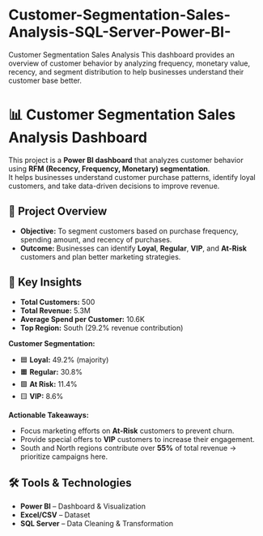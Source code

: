 # Customer-Segmentation-Sales-Analysis-SQL-Server-Power-BI-
Customer Segmentation Sales Analysis This dashboard provides an overview of customer behavior by analyzing frequency, monetary value, recency, and segment distribution to help businesses understand their customer base better.
# 📊 Customer Segmentation Sales Analysis Dashboard

This project is a **Power BI dashboard** that analyzes customer behavior using **RFM (Recency, Frequency, Monetary) segmentation**.  
It helps businesses understand customer purchase patterns, identify loyal customers, and take data-driven decisions to improve revenue.

## 🚀 Project Overview

- **Objective:** To segment customers based on purchase frequency, spending amount, and recency of purchases.
- **Outcome:** Businesses can identify **Loyal**, **Regular**, **VIP**, and **At-Risk** customers and plan better marketing strategies.

## 📌 Key Insights

- **Total Customers:** 500  
- **Total Revenue:** 5.3M  
- **Average Spend per Customer:** 10.6K  
- **Top Region:** South (29.2% revenue contribution)

**Customer Segmentation:**
- 🟦 **Loyal:** 49.2% (majority)
- 🟧 **Regular:** 30.8%
- 🟪 **At Risk:** 11.4%
- 🟨 **VIP:** 8.6%

**Actionable Takeaways:**
- Focus marketing efforts on **At-Risk** customers to prevent churn.
- Provide special offers to **VIP** customers to increase their engagement.
- South and North regions contribute over **55%** of total revenue → prioritize campaigns here.

## 🛠 Tools & Technologies

- **Power BI** – Dashboard & Visualization  
- **Excel/CSV** – Dataset  
- **SQL Server** – Data Cleaning & Transformation  

